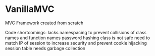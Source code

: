 # VanillaMVC
MVC Framework created from scratch

Code shortcomings:
lacks namespacing to prevent collisions of class names and function names
password hashing class is not safe
need to match IP of session to increase security and prevent cookie hijacking
session table needs garbage collection
